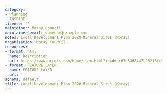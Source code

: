 ```yaml
---
category:
- Planning
- INSPIRE
license: ''
maintainer: Moray Council
maintainer_email: someone@example.com
notes: Local Development Plan 2020 Mineral Sites (Moray)
organization: Moray Council
resources:
- format: html
  name: Description
  url: https://www.arcgis.com/home/item.html?id=ddbc67e3368447b28218fc71fe53fd73
- format: FEATURE LAYER
  name: FEATURE LAYER
  url: ''
schema: default
title: Local Development Plan 2020 Mineral Sites (Moray)
---
```

